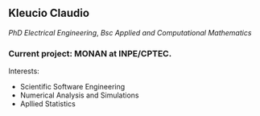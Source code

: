 ## Kleucio Claudio  
_PhD Electrical Engineering_, _Bsc Applied and Computational Mathematics_

### Current project: MONAN at INPE/CPTEC.

Interests:
* Scientific Software Engineering
* Numerical Analysis and Simulations
* Apllied Statistics


<!--
**klclaudio/klclaudio** is a ✨ _special_ ✨ repository because its `README.md` (this file) appears on your GitHub profile.

Here are some ideas to get you started:

- 🔭 I’m currently working on ...
- 🌱 I’m currently learning ...
- 👯 I’m looking to collaborate on ...
- 🤔 I’m looking for help with ...
- 💬 Ask me about ...
- 📫 How to reach me: ...
- 😄 Pronouns: ...
- ⚡ Fun fact: ...
- 👋 :...

-->
